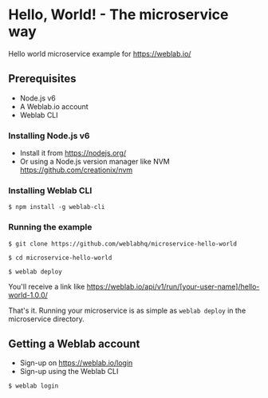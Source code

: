 # Hello, World! - The microservice way

Hello world microservice example for https://weblab.io/

## Prerequisites

- Node.js v6
- A Weblab.io account
- Weblab CLI

### Installing Node.js v6

- Install it from https://nodejs.org/
- Or using a Node.js version manager like NVM https://github.com/creationix/nvm

### Installing Weblab CLI

```
$ npm install -g weblab-cli
```

### Running the example

```
$ git clone https://github.com/weblabhq/microservice-hello-world

$ cd microservice-hello-world

$ weblab deploy
```

You'll receive a link like https://weblab.io/api/v1/run/[your-user-name]/hello-world-1.0.0/

That's it. Running your microservice is as simple as `weblab deploy` in the microservice directory.

## Getting a Weblab account

- Sign-up on https://weblab.io/login
- Sign-up using the Weblab CLI

```
$ weblab login
```
